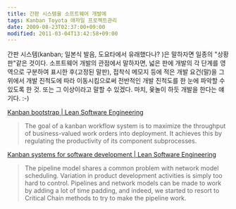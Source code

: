 ```yaml
---
title: 간판 시스템을 소프트웨어 개발에
tags: Kanban Toyota 애자일 프로젝트관리
date: 2009-08-23T02:37:00+09:00
modified: 2011-03-04T13:42:58+09:00
---
```

간판 시스템(kanban; 일본식 발음, 도요타에서 유래했다나? )은 말하자면 일종의
"상황판"같은 것이다. 소프트웨어 개발의 관점에서 말하자면, 넓은 판에 개발의
각 단계를 영역으로 구분하여 표시한 후(고정된 말판), 접착식 메모지 등에 적은
개발 요건(말)을 그 위에서 개발 진척도에 따라 이동시킴으로써 전반적인 개발
진척도를 한 눈에 파악할 수 있도록 한 것. 또는 그 이상이라고 말할 수 있겠다.
마치, 윷놀이 하듯 개발을 한다는 얘기다. :-)

[Kanban bootstrap \| Lean Software Engineering](http://leansoftwareengineering.com/2007/10/27/kanban-bootstrap/)

> The goal of a kanban workflow system is to maximize the throughput of
> business-valued work orders into deployment. It achieves this by
> regulating the productivity of its component subprocesses.

[Kanban systems for software development \| Lean Software Engineering](http://leansoftwareengineering.com/2007/08/29/kanban-systems-for-software-development/)

> The pipeline model shares a common problem with network model scheduling.
> Variation in product development activities is simply too hard to control.
> Pipelines and network models can be made to work by adding a lot of time
> padding, and indeed, we started to resort to Critical Chain methods to
> try to make the pipeline work.

